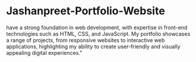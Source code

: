 # Jashanpreet-Portfolio-Website
 have a strong foundation in web development, with expertise in front-end technologies such as HTML, CSS, and JavaScript. My portfolio showcases a range of projects, from responsive websites to interactive web applications, highlighting my ability to create user-friendly and visually appealing digital experiences."
